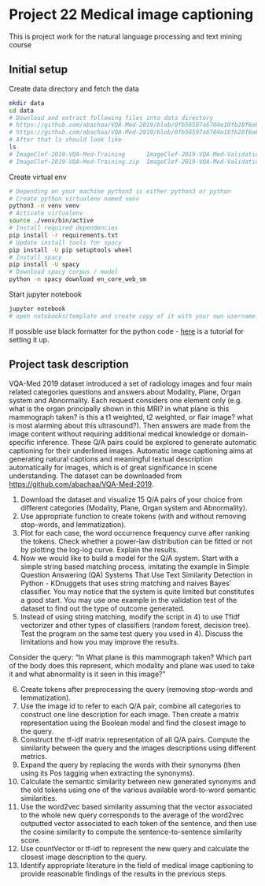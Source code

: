 # Project 22 Medical image captioning

This is project work for the natural language processing and text mining course

## Initial setup

Create data directory and fetch the data

```bash
mkdir data
cd data
# Download and extract following files into data directory
# https://github.com/abachaa/VQA-Med-2019/blob/0fb58597a6704e10fb28f6ebce25af0e145bae2a/ImageClef-2019-VQA-Med-Training.zip
# https://github.com/abachaa/VQA-Med-2019/blob/0fb58597a6704e10fb28f6ebce25af0e145bae2a/ImageClef-2019-VQA-Med-Validation.zip
# After that ls should look like
ls
# ImageClef-2019-VQA-Med-Training      ImageClef-2019-VQA-Med-Validation
# ImageClef-2019-VQA-Med-Training.zip  ImageClef-2019-VQA-Med-Validation.zip
```

Create virtual env
```bash
# Depending on your machine python3 is either python3 or python
# Create python virtualenv named venv
python3 -m venv venv
# Activate virtualenv
source ./venv/bin/active
# Install required dependencies
pip install -r requirements.txt
# Update install tools for spacy
pip install -U pip setuptools wheel
# Install spacy
pip install -U spacy
# Download spacy corpus / model
python -m spacy download en_core_web_sm
```

Start jupyter notebook
```bash
jupyter notebook
# open notebooks/template and create copy of it with your own username
```

If possible use black formatter for the python code - [here](https://dev.to/adamlombard/how-to-use-the-black-python-code-formatter-in-vscode-3lo0) is a tutorial for setting it up.

## Project task description

VQA-Med 2019 dataset introduced a set of radiology images and four main related categories questions and answers about Modality, Plane, Organ system and Abnormality.  Each request considers one element only (e.g. what is the organ principally shown in this MRI? in what plane is this mammograph taken? is this a t1 weighted, t2 weighted, or flair image? what is most alarming about this ultrasound?). Then answers are made from the image content without requiring additional medical knowledge or domain-specific inference. These Q/A pairs could be explored to generate automatic captioning for their underlined images. Automatic image captioning aims at generating natural captions and meaningful textual description automatically for images, which is of great significance in scene understanding. The dataset can be downloaded from https://github.com/abachaa/VQA-Med-2019.

1. Download the dataset and visualize 15 Q/A pairs of your choice from different categories (Modality, Plane, Organ system and Abnormality). 
2. Use appropriate function to create tokens (with and without removing stop-words, and lemmatization).
3. Plot for each case, the word occurrence frequency curve after ranking the tokens. Check whether a power-law distribution can be fitted or not by plotting the log-log curve. Explain the results.
4. Now we would like to build a model for the Q/A system. Start with a simple string based matching process, imitating the example in Simple Question Answering (QA) Systems That Use Text Similarity Detection in Python - KDnuggets that uses string matching and naives Bayes’ classifier. You may notice that the system is quite limited but constitutes a good start. You may use one example in the validation test of the dataset to find out the type of outcome generated.
5. Instead of using string matching, modify the script in 4) to use Tfidf vectorizer and other types of classifiers (random forest, decision tree). Test the program on the same test query you used in 4). Discuss the limitations and how you may improve the results.  

Consider the query: “In What plane is this mammograph taken? Which part of the body does this represent, which modality and plane was used to take it and what abnormality is it seen in this image?”

6. Create tokens after preprocessing the query (removing stop-words and lemmatization).
7. Use the image id to refer to each Q/A pair, combine all categories to construct one line description for each image. Then create a matrix representation using the Boolean model and find the closest image to the query. 
8. Construct the tf-idf matrix representation of all Q/A pairs. Compute the similarity between the query and the images descriptions using different metrics. 
9. Expand the query by replacing the words with their synonyms (then using its Pos tagging when extracting the synonyms). 
10. Calculate the semantic similarity between new generated synonyms and the old tokens using one of the various available word-to-word semantic similarities.
11. Use the word2vec based similarity assuming that the vector associated to the whole new query corresponds to the average of the word2vec outputted vector associated to each token of the sentence, and then use the cosine similarity to compute the sentence-to-sentence similarity score. 
12. Use countVector or tf-idf to represent the new query and calculate the closest image description to the query. 
13. Identify appropriate literature in the field of medical image captioning to provide reasonable findings of the results in the previous steps. 